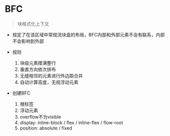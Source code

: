 # BFC

> 块格式化上下文

- 规定了在该区域中常规流块盒的布局，BFC内部和外部元素不会有联系，内部不会影响到外部

- 规则

  1. 块级元素撑满整行
  2. 垂直方向依次排布
  3. 无缝相邻的元素进行外边距合并
  4. 自动计算高度，无视浮动元素
  
- 创建BFC

  1. 根标签
  2. 浮动元素
  3. overflow不为visible
  4. display: inline-block / flex / inline-flex / flow-root
  5. position: absolute / fixed
